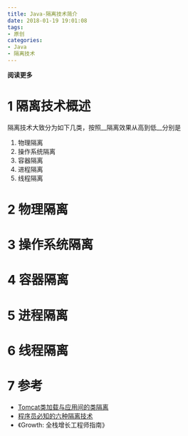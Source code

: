```yaml
---
title: Java-隔离技术简介
date: 2018-01-19 19:01:08
tags: 
- 原创
categories: 
- Java
- 隔离技术
---
```


__阅读更多__

<!--more-->

# 1 隔离技术概述

隔离技术大致分为如下几类，按照__隔离效果从高到低__分别是

1. 物理隔离
1. 操作系统隔离
1. 容器隔离
1. 进程隔离
1. 线程隔离

# 2 物理隔离

# 3 操作系统隔离

# 4 容器隔离

# 5 进程隔离

# 6 线程隔离

# 7 参考

* [Tomcat类加载与应用间的类隔离](https://www.jianshu.com/p/d90e4430b0b9)
* [程序员必知的六种隔离技术](http://blog.csdn.net/ceshi986745/article/details/51787424)
* 《Growth: 全栈增长工程师指南》
